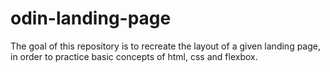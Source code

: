 # odin-landing-page

The goal of this repository is to recreate the layout of a given landing page, in order to practice basic concepts of html, css and flexbox.